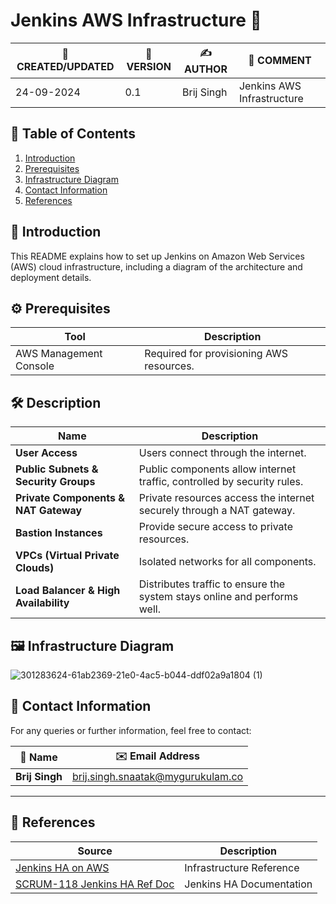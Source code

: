 
# Jenkins AWS Infrastructure 🚀



| 📅 CREATED/UPDATED | 📌 VERSION | ✍️ AUTHOR    | 📝 COMMENT                     |
|--------------------|------------|--------------|--------------------------------|
| 24-09-2024         | 0.1        | Brij Singh   | Jenkins AWS Infrastructure   |

## 📑 Table of Contents

1. [Introduction](#introduction)
2. [Prerequisites](#prerequisites)
3. [Infrastructure Diagram](#infrastructure-diagram)
4. [Contact Information](#contact-information)
5. [References](#references)



## 📘 Introduction
This README explains how to set up Jenkins on Amazon Web Services (AWS) cloud infrastructure, including a diagram of the architecture and deployment details.



## ⚙️ Prerequisites

| Tool                  | Description                                  |
|-----------------------|----------------------------------------------|
| AWS Management Console | Required for provisioning AWS resources.    |



## 🛠️ Description
| Name           |  Description                                                      |
|----------------|----------------------------------------------------------------------|
|**User Access**| Users connect through the internet.|
|**Public Subnets & Security Groups**| Public components allow internet traffic, controlled by security rules.|
|**Private Components & NAT Gateway**| Private resources access the internet securely through a NAT gateway.|
|**Bastion Instances**| Provide secure access to private resources.|
|**VPCs (Virtual Private Clouds)**| Isolated networks for all components.|
|**Load Balancer & High Availability**| Distributes traffic to ensure the system stays online and performs well.|


## 🖼️ Infrastructure Diagram

![301283624-61ab2369-21e0-4ac5-b044-ddf02a9a1804 (1)](https://github.com/user-attachments/assets/1fed3eeb-f671-44c5-959e-0586bee1f224)



## 📧 Contact Information

For any queries or further information, feel free to contact:

| 📛 Name       | ✉️ Email Address                    |
|---------------|-------------------------------------|
| **Brij Singh**| brij.singh.snaatak@mygurukulam.co   |

***

## 🔗 References

| Source                                                                                 | Description              |
| -------------------------------------------------------------------------------------- | ------------------------ |
| [Jenkins HA on AWS](https://aws.amazon.com/blogs/devops/jenkins-high-availability-and-disaster-recovery-on-aws/)           | Infrastructure Reference |
| [SCRUM-118 Jenkins HA Ref Doc](https://opstree-team-qa7417nu.atlassian.net/jira/software/projects/SCRUM/boards/1?issueParent=10059%2C10060%2C10061%2C10087&label=%23megha&selectedIssue=SCRUM-118)            | Jenkins HA Documentation |




